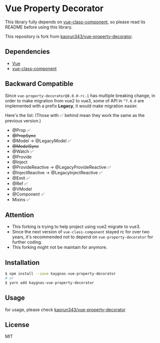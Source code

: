 # Vue Property Decorator

This library fully depends on [vue-class-component](https://github.com/vuejs/vue-class-component), so please read its README before using this library.

This repository is fork from [kaorun343/vue-property-decorator](https://github.com/kaorun343/vue-property-decorator).

## Dependencies

- [Vue](https://github.com/vuejs/vue)
- [vue-class-component](https://github.com/vuejs/vue-class-component)

## Backward Compatible
Since `vue-property-decorator@8.0.0-rc.1` has multiple breaking change, in order to make migration from vue2 to vue3, some of API in `^7.0.0` are implemented with a prefix **Legacy**, it would make migration easier.

Here's the list:
(Those with ✅ behind mean they work the same as the previous version.)

- @Prop ✅
- <s>@PropSync</s>
- @Model -> @LegacyModel ✅
- <s>@ModelSync</s>
- @Watch ✅
- @Provide
- @Inject
- @ProvideReactive -> @LegacyProvideReactive ✅
- @InjectReactive -> @LegacyInjectReactive ✅
- @Emit ✅
- @Ref ✅
- @VModel
- @Component ✅
- Mixins ✅

## Attention

- This forking is trying to help project using vue2 migrate to vue3.
- Since the next version of `vue-class-component` stayed rc for over two years, it's recommended not to depend on `vue-property-decorator` for further coding.
- This forking might not be maintain for anymore.

## Installation

```bash
$ npm install --save kaygnas-vue-property-decorator
# or
$ yarn add kaygnas-vue-property-decorator
```

## Usage

for usage, please check [kaorun343/vue-property-decorator](https://github.com/kaorun343/vue-property-decorator)

## License

MIT
